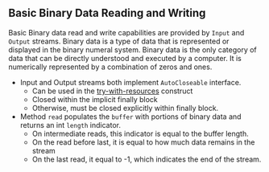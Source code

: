 ## Basic Binary Data Reading and Writing

Basic Binary data read and write capabilities are provided by `Input` and `Output` streams.
Binary data is a type of data that is represented or displayed in the binary numeral system. 
Binary data is the only category of data that can be directly understood and executed by a computer. 
It is numerically represented by a combination of zeros and ones.

- Input and Output streams both implement `AutoCloseable` interface.
  - Can be used in the [try-with-resources](https://docs.oracle.com/javase/tutorial/essential/exceptions/tryResourceClose.html) construct
  - Closed within the implicit finally block
  - Otherwise, must be closed explicitly within finally block.
- Method `read` populates the `buffer` with portions of binary data and returns an int `length` indicator.
  - On intermediate reads, this indicator is equal to the buffer length.
  - On the read before last, it is equal to how much data remains in the stream
  - On the last read, it equal to -1, which indicates the end of the stream.